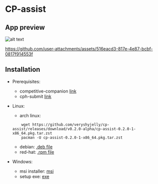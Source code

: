 # CP-assist

## App preview
![alt text](https://github.com/veryshyjelly/cp-assist/blob/main/cp-assist-shot.png?raw=true)



https://github.com/user-attachments/assets/516eacd3-817e-4e87-bcbf-0817f914553f



## Installation
- Prerequisites:
    - competitive-companion [link](https://github.com/jmerle/competitive-companion)
    - cph-submit [link](https://github.com/agrawal-d/cph-submit)
        
- Linux:
    - arch linux:
    ```
        wget https://github.com/veryshyjelly/cp-assist/releases/download/v0.2.0-alpha/cp-assist-0.2.0-1-x86_64.pkg.tar.zst
        pacman -U cp-assist-0.2.0-1-x86_64.pkg.tar.zst
    ```
    - debian: [.deb file](https://github.com/veryshyjelly/cp-assist/releases/download/v0.2.0-alpha/cp-assist_0.2.0_amd64.deb)
    - red-hat: [.rpm file](https://github.com/veryshyjelly/cp-assist/releases/download/v0.2.0-alpha/cp-assist-0.2.0-1.x86_64.rpm)

- Windows:
    - msi installer: [msi](https://github.com/veryshyjelly/cp-assist/releases/download/v0.1.1-alpha/cp-assist_0.1.1_x64_en-US.msi)
    - setup exe: [exe](https://github.com/veryshyjelly/cp-assist/releases/download/v0.1.1-alpha/cp-assist_0.1.1_x64-setup.exe)
